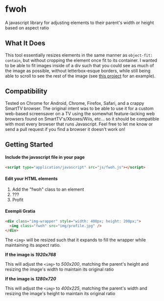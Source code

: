 # fwoh
A javascript library for adjusting elements to their parent's width or height based on aspect ratio

## What It Does

This tool essentially resizes elements in the same manner as `object-fit: contain`, but without cropping the element once fit to its container. I wanted to be able to fit images inside of a div such that you could see as much of the image as possible, without letterbox-esque borders, while still being able to scroll to see the rest of the image (see [this project](https://shitchell.github.io/sm-viewer/) for an example).

## Compatibility

Tested on Chrome for Android, Chrome, Firefox, Safari, and a crappy SmartTV browser. The original intent was to be able to use it for a custom web-based screensaver on a TV using the somewhat feature-lacking web browsers found on SmartTV's/Xboxes/Wiis, etc... so it should be compatible with most every browser that runs Javascript. Feel free to let me know or send a pull request if you find a browser it doesn't work on!

## Getting Started

#### Include the javascript file in your page

```html
<script type="application/javascript" src="js/fwoh.js"></script>
```

#### Edit your HTML elements

1. Add the "fwoh" class to an element
2. ???
3. Profit

#### Exempli Gratia

```html
<div class="img-wrapper" style="width: 400px; height: 200px;">
  <img class="fwoh" src="img/profile.jpg" />
</div>
```

The `<img>` will be resized such that it expands to fill the wrapper while maintaining its aspect ratio.

**If the image is _1920x768_**

This will adjust the `<img>` to *500x200*, matching the parent's height and resizing the image's width to maintain its original ratio

**If the image is _1280x720_**

This will adjust the `<img>` to *400x225*, matching the parent's width and resizing the image's height to maintain its original ratio
